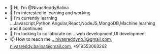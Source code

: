 - 👋 Hi, I’m @NivasReddyBalina
- 👀 I’m interested in learning and working 
- 🌱 I’m currently learning ...Javascript,Python,Angular,React,NodeJS,MongoDB,Machine learning and it continues
- 💞️ I’m looking to collaborate on ...web development,UI development
- 📫 How to reach me ...nivasreddyno.1@gmail.com, nivasreddy.balina@gmail.com, +919553063262

<!---
NivasReddyBalina is a ✨ special ✨ repository because its `README.md` (this file) appears on your GitHub profile.
You can click the Preview link to take a look at your changes.
--->
